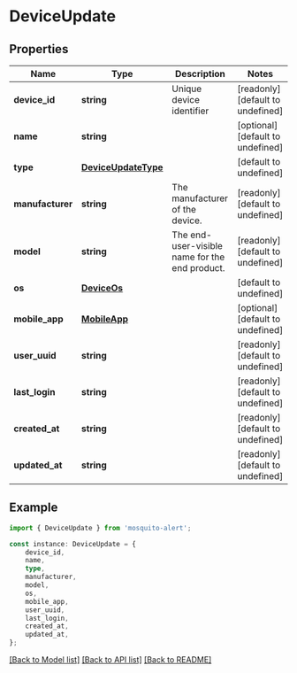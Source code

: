 # DeviceUpdate


## Properties

Name | Type | Description | Notes
------------ | ------------- | ------------- | -------------
**device_id** | **string** | Unique device identifier | [readonly] [default to undefined]
**name** | **string** |  | [optional] [default to undefined]
**type** | [**DeviceUpdateType**](DeviceUpdateType.md) |  | [default to undefined]
**manufacturer** | **string** | The manufacturer of the device. | [readonly] [default to undefined]
**model** | **string** | The end-user-visible name for the end product. | [readonly] [default to undefined]
**os** | [**DeviceOs**](DeviceOs.md) |  | [default to undefined]
**mobile_app** | [**MobileApp**](MobileApp.md) |  | [optional] [default to undefined]
**user_uuid** | **string** |  | [readonly] [default to undefined]
**last_login** | **string** |  | [readonly] [default to undefined]
**created_at** | **string** |  | [readonly] [default to undefined]
**updated_at** | **string** |  | [readonly] [default to undefined]

## Example

```typescript
import { DeviceUpdate } from 'mosquito-alert';

const instance: DeviceUpdate = {
    device_id,
    name,
    type,
    manufacturer,
    model,
    os,
    mobile_app,
    user_uuid,
    last_login,
    created_at,
    updated_at,
};
```

[[Back to Model list]](../README.md#documentation-for-models) [[Back to API list]](../README.md#documentation-for-api-endpoints) [[Back to README]](../README.md)

